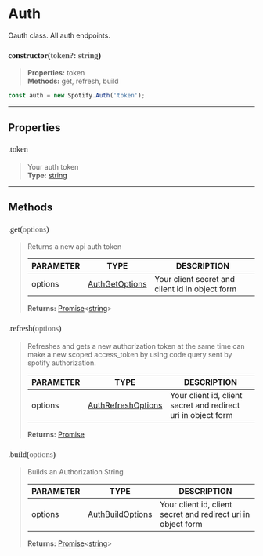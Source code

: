 # Auth

Oauth class. All auth endpoints.
<h3 style="font-family: consolas;" id="constructor">constructor(<font style="opacity: 0.7; font-weight: light;">token?: string</font>)</h3>

> **Properties:** token<br>
> **Methods:** get, refresh, build
```js
const auth = new Spotify.Auth('token');
```

---
## Properties
<h3 style="font-family: consolas; font-weight: lighter;" id="token">.token</h3>

> Your auth token<br>
> **Type:** [string](https://developer.mozilla.org/en-US/docs/Web/JavaScript/Reference/Global_Objects/string)

---
## Methods
<h3 style="font-family: consolas; font-weight: lighter;" id="get">.get(<font style="opacity: 0.7; font-weight: light;">options</font>)</h3>

> Returns a new api auth token
> 
> | PARAMETER   | TYPE    | DESCRIPTION    |
> |--------|---------|----------------|
> | options | [AuthGetOptions](/typedef/AuthGetOptions) | Your client secret and client id in object form |
> 
> **Returns:** [Promise](https://developer.mozilla.org/en-US/docs/Web/JavaScript/Reference/Global_Objects/promise)<[string](https://developer.mozilla.org/en-US/docs/Web/JavaScript/Reference/Global_Objects/string)>
<h3 style="font-family: consolas; font-weight: lighter;" id="refresh">.refresh(<font style="opacity: 0.7; font-weight: light;">options</font>)</h3>

> Refreshes and gets a new authorization token at the same time can make a new scoped access_token by using code query sent by spotify authorization.
> 
> | PARAMETER   | TYPE    | DESCRIPTION    |
> |--------|---------|----------------|
> | options | [AuthRefreshOptions](/typedef/AuthRefreshOptions) | Your client id, client secret and redirect uri in object form |
> 
> **Returns:** [Promise](https://developer.mozilla.org/en-US/docs/Web/JavaScript/Reference/Global_Objects/promise)<AuthRefresh>
<h3 style="font-family: consolas; font-weight: lighter;" id="build">.build(<font style="opacity: 0.7; font-weight: light;">options</font>)</h3>

> Builds an Authorization String
> 
> | PARAMETER   | TYPE    | DESCRIPTION    |
> |--------|---------|----------------|
> | options | [AuthBuildOptions](/typedef/AuthBuildOptions) | Your client id, client secret and redirect uri in object form |
> 
> **Returns:** [Promise](https://developer.mozilla.org/en-US/docs/Web/JavaScript/Reference/Global_Objects/promise)<[string](https://developer.mozilla.org/en-US/docs/Web/JavaScript/Reference/Global_Objects/string)>